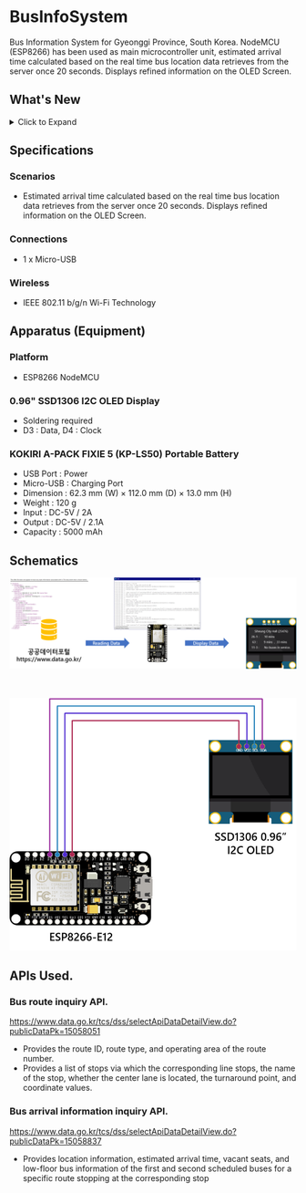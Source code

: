 # BusInfoSystem
Bus Information System for Gyeonggi Province, South Korea. NodeMCU (ESP8266) has been used as main microcontroller unit, estimated arrival time calculated based on the real time bus location data retrieves from the server once 20 seconds. Displays refined information on the OLED Screen. 

## What's New
<details>
<summary>Click to Expand</summary>

### v1.0
#### August 25, 2020  
Initial release.

#### August 26, 2020  
Added Open API document which provided by the Government of South Korea. </br>
Modified variables to consistent with bus route numbers.

#### August 29, 2020
Fixed bug : When there is "no buses in service", doesn't clear the variable "rcvbuf".
</details>

## Specifications
### Scenarios
- Estimated arrival time calculated based on the real time bus location data retrieves from the server once 20 seconds. Displays refined information on the OLED Screen.

### Connections
- 1 x Micro-USB

### Wireless
- IEEE 802.11 b/g/n Wi-Fi Technology

## Apparatus (Equipment)
### Platform
- ESP8266 NodeMCU

### 0.96" SSD1306 I2C OLED Display 
* Soldering required
* D3 : Data, D4 : Clock

### KOKIRI A-PACK FIXIE 5 (KP-LS50) Portable Battery
* USB Port : Power
* Micro-USB : Charging Port
* Dimension : 62.3 mm (W) × 112.0 mm (D) × 13.0 mm (H)
* Weight : 120 g
* Input : DC-5V / 2A
* Output : DC-5V / 2.1A
* Capacity : 5000 mAh

## Schematics
![GBusInfoSystem-Schematics](GBusInfoSystem-Schematics.png)</br></br></br>
<p align="center">
  <img src="GBIS_SCHEMDiag.png">
</p>

## APIs Used.
### Bus route inquiry API.
https://www.data.go.kr/tcs/dss/selectApiDataDetailView.do?publicDataPk=15058051
- Provides the route ID, route type, and operating area of the route number.
- Provides a list of stops via which the corresponding line stops, the name of the stop, whether the center lane is located, the turnaround point, and coordinate values.

### Bus arrival information inquiry API.
https://www.data.go.kr/tcs/dss/selectApiDataDetailView.do?publicDataPk=15058837
- Provides location information, estimated arrival time, vacant seats, and low-floor bus information of the first and second scheduled buses for a specific route stopping at the corresponding stop


